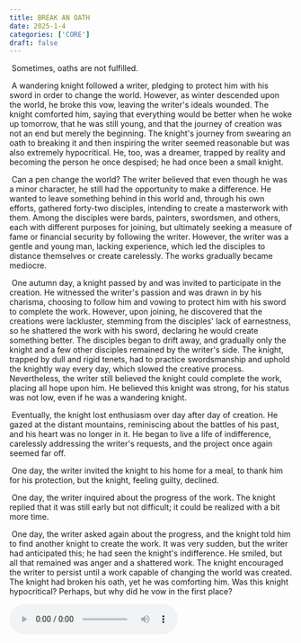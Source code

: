 ```yaml
---
title: BREAK AN OATH
date: 2025-1-4
categories: ['CORE']
draft: false
---
```


​	Sometimes, oaths are not fulfilled.

​	A wandering knight followed a writer, pledging to protect him with his sword in order to change the world. However, as winter descended upon the world, he broke this vow, leaving the writer's ideals wounded. The knight comforted him, saying that everything would be better when he woke up tomorrow, that he was still young, and that the journey of creation was not an end but merely the beginning. The knight's journey from swearing an oath to breaking it and then inspiring the writer seemed reasonable but was also extremely hypocritical. He, too, was a dreamer, trapped by reality and becoming the person he once despised; he had once been a small knight.

​	Can a pen change the world? The writer believed that even though he was a minor character, he still had the opportunity to make a difference. He wanted to leave something behind in this world and, through his own efforts, gathered forty-two disciples, intending to create a masterwork with them. Among the disciples were bards, painters, swordsmen, and others, each with different purposes for joining, but ultimately seeking a measure of fame or financial security by following the writer. However, the writer was a gentle and young man, lacking experience, which led the disciples to distance themselves or create carelessly. The works gradually became mediocre.

​	One autumn day, a knight passed by and was invited to participate in the creation. He witnessed the writer's passion and was drawn in by his charisma, choosing to follow him and vowing to protect him with his sword to complete the work. However, upon joining, he discovered that the creations were lackluster, stemming from the disciples' lack of earnestness, so he shattered the work with his sword, declaring he would create something better. The disciples began to drift away, and gradually only the knight and a few other disciples remained by the writer's side. The knight, trapped by dull and rigid tenets, had to practice swordsmanship and uphold the knightly way every day, which slowed the creative process. Nevertheless, the writer still believed the knight could complete the work, placing all hope upon him. He believed this knight was strong, for his status was not low, even if he was a wandering knight.

​	Eventually, the knight lost enthusiasm over day after day of creation. He gazed at the distant mountains, reminiscing about the battles of his past, and his heart was no longer in it. He began to live a life of indifference, carelessly addressing the writer's requests, and the project once again seemed far off.

​	One day, the writer invited the knight to his home for a meal, to thank him for his protection, but the knight, feeling guilty, declined.

​	One day, the writer inquired about the progress of the work. The knight replied that it was still early but not difficult; it could be realized with a bit more time.

​	One day, the writer asked again about the progress, and the knight told him to find another knight to create the work. It was very sudden, but the writer had anticipated this; he had seen the knight's indifference. He smiled, but all that remained was anger and a shattered work. The knight encouraged the writer to persist until a work capable of changing the world was created. The knight had broken his oath, yet he was comforting him. Was this knight hypocritical? Perhaps, but why did he vow in the first place?

<audio controls autoplay>
  <source src="/audios/boys own.mp3" type="audio/mpeg">
  Your browser does not support the audio tag.
</audio>
